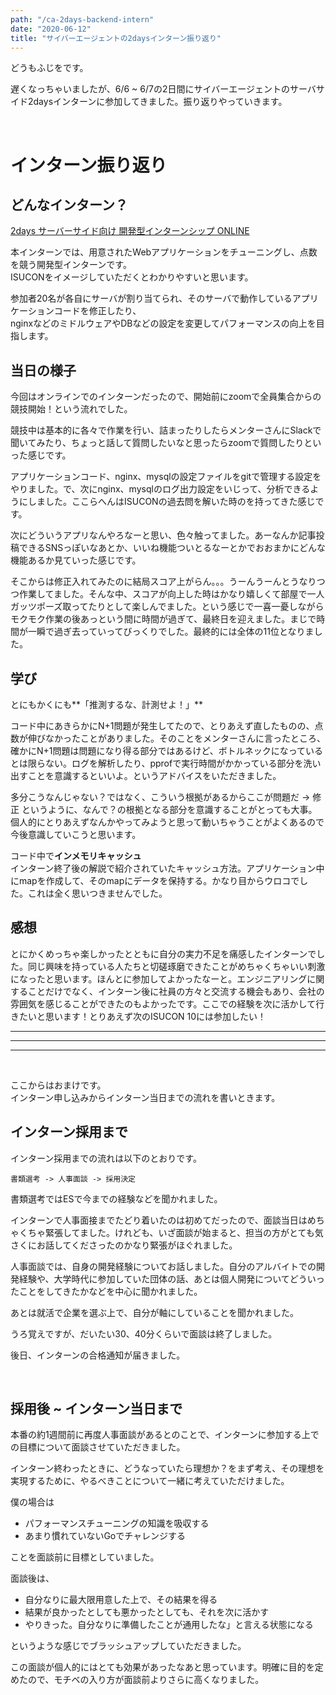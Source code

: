 ```yaml
---
path: "/ca-2days-backend-intern"
date: "2020-06-12"
title: "サイバーエージェントの2daysインターン振り返り"
---
```


どうもふじをです。

遅くなっちゃいましたが、6/6 ~ 6/7の2日間にサイバーエージェントのサーバサイド2daysインターンに参加してきました。振り返りやっていきます。

</br>

# インターン振り返り

## どんなインターン？

[2days サーバーサイド向け 開発型インターンシップ ONLINE](https://www.cyberagent.co.jp/careers/students/event/detail/id=24419)

本インターンでは、用意されたWebアプリケーションをチューニングし、点数を競う開発型インターンです。  
ISUCONをイメージしていただくとわかりやすいと思います。

参加者20名が各自にサーバが割り当てられ、そのサーバで動作しているアプリケーションコードを修正したり、  
nginxなどのミドルウェアやDBなどの設定を変更してパフォーマンスの向上を目指します。

## 当日の様子

今回はオンラインでのインターンだったので、開始前にzoomで全員集合からの競技開始！という流れでした。

競技中は基本的に各々で作業を行い、詰まったりしたらメンターさんにSlackで聞いてみたり、ちょっと話して質問したいなと思ったらzoomで質問したりといった感じです。

アプリケーションコード、nginx、mysqlの設定ファイルをgitで管理する設定をやりました。で、次にnginx、mysqlのログ出力設定をいじって、分析できるようにしました。ここらへんはISUCONの過去問を解いた時のを持ってきた感じです。

次にどういうアプリなんやろなーと思い、色々触ってました。あーなんか記事投稿できるSNSっぽいなあとか、いいね機能ついとるなーとかでおおまかにどんな機能あるか見ていった感じです。

そこからは修正入れてみたのに結局スコア上がらん。。。うーんうーんとうなりつつ作業してました。そんな中、スコアが向上した時はかなり嬉しくて部屋で一人ガッツポーズ取ってたりとして楽しんでました。という感じで一喜一憂しながらモクモク作業の後あっという間に時間が過ぎて、最終日を迎えました。まじで時間が一瞬で過ぎ去っていってびっくりでした。最終的には全体の11位となりました。

## 学び

とにもかくにも**「推測するな、計測せよ！」**

コード中にあきらかにN+1問題が発生してたので、とりあえず直したものの、点数が伸びなかったことがありました。そのことをメンターさんに言ったところ、確かにN+1問題は問題になり得る部分ではあるけど、ボトルネックになっているとは限らない。ログを解析したり、pprofで実行時間がかかっている部分を洗い出すことを意識するといいよ。というアドバイスをいただきました。

多分こうなんじゃない？ではなく、こういう根拠があるからここが問題だ -> 修正 というように、なんで？の根拠となる部分を意識することがとっても大事。個人的にとりあえずなんかやってみようと思って動いちゃうことがよくあるので今後意識していこうと思います。



コード中で**インメモリキャッシュ**  
インターン終了後の解説で紹介されていたキャッシュ方法。アプリケーション中にmapを作成して、そのmapにデータを保持する。かなり目からウロコでした。これは全く思いつきませんでした。

## 感想

とにかくめっちゃ楽しかったとともに自分の実力不足を痛感したインターンでした。同じ興味を持っている人たちと切磋琢磨できたことがめちゃくちゃいい刺激になったと思います。ほんとに参加してよかったなーと。エンジニアリングに関することだけでなく、インターン後に社員の方々と交流する機会もあり、会社の雰囲気を感じることができたのもよかったです。ここでの経験を次に活かして行きたいと思います！とりあえず次のISUCON 10には参加したい！



---

---

---

<br>

ここからはおまけです。  
インターン申し込みからインターン当日までの流れを書いときます。

## インターン採用まで

インターン採用までの流れは以下のとおりです。

```
書類選考 -> 人事面談 -> 採用決定
```

書類選考ではESで今までの経験などを聞かれました。

インターンで人事面接までたどり着いたのは初めてだったので、面談当日はめちゃくちゃ緊張してました。けれども、いざ面談が始まると、担当の方がとても気さくにお話してくださったのかなり緊張がほぐれました。

人事面談では、自身の開発経験についてお話しました。自分のアルバイトでの開発経験や、大学時代に参加していた団体の話、あとは個人開発についてどういったことをしてきたかなどを中心に聞かれました。

あとは就活で企業を選ぶ上で、自分が軸にしていることを聞かれました。

うろ覚えですが、だいたい30、40分くらいで面談は終了しました。

後日、インターンの合格通知が届きました。

</br>

##  採用後 ~ インターン当日まで

本番の約1週間前に再度人事面談があるとのことで、インターンに参加する上での目標について面談させていただきました。

インターン終わったときに、どうなっていたら理想か？をまず考え、その理想を実現するために、やるべきことについて一緒に考えていただけました。

僕の場合は

- パフォーマンスチューニングの知識を吸収する
- あまり慣れていないGoでチャレンジする

ことを面談前に目標としていました。

面談後は、

- 自分なりに最大限用意した上で、その結果を得る 
- 結果が良かったとしても悪かったとしても、それを次に活かす 
- やりきった。自分なりに準備したことが通用したな」と言える状態になる

というような感じでブラッシュアップしていただきました。

この面談が個人的にはとても効果があったなあと思っています。明確に目的を定めたので、モチベの入り方が面談前よりさらに高くなりました。



</br>